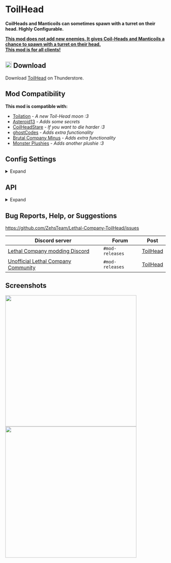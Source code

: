 # ToilHead
**CoilHeads and Manticoils can sometimes spawn with a turret on their head. Highly Configurable.**

<ins><b>This mod does not add new enemies. It gives Coil-Heads and Manticoils a chance to spawn with a turret on their head.</b></ins><br>
<ins><b>This mod is for all clients!</b></ins>

## <img src="https://i.imgur.com/TpnrFSH.png" width="20px"> Download

Download [ToilHead](https://thunderstore.io/c/lethal-company/p/Zehs/ToilHead/) on Thunderstore.

## Mod Compatibility
**This mod is compatible with:**
* [Toilation](https://thunderstore.io/c/lethal-company/p/Zehs/Toilation/) - *A new Toil-Head moon :3*
* [Asteroid13](https://thunderstore.io/c/lethal-company/p/Magic_Wesley/Asteroid13/) - *Adds some secrets*
* [CoilHeadStare](https://thunderstore.io/c/lethal-company/p/TwinDimensionalProductions/CoilHeadStare/) - *If you want to die harder :3*
* [ghostCodes](https://thunderstore.io/c/lethal-company/p/darmuh/ghostCodes/) - *Adds extra functionality*
* [Brutal Company Minus](https://thunderstore.io/c/lethal-company/p/DrinkableWater/Brutal_Company_Minus/) - *Adds extra functionality*
* [Monster Plushies](https://thunderstore.io/c/lethal-company/p/Scintesto/Monster_Plushies/) - *Adds another plushie :3*

## Config Settings
<details>
  <summary>Expand</summary>
<br>

| General Settings | Setting type | Default value | Description |
| ----------- | ----------- | ----------- | ----------- |
| `EnableConfiguration` | `Boolean` | `false` | Enable if you want to use custom set config setting values. If disabled, the default config setting values will be used. |
| `ExtendedLogging` | `Boolean` | `false` | Enable extended logging. |

| Toil-Head Settings | Setting type | Default value | Description |
| ----------- | ----------- | ----------- | ----------- |
| `SpawnToilHeadPlayerRagdolls` | `Boolean` | `true` | If enabled, will spawn a Toil-Head player ragdoll when a player dies to a Toil-Head in any way. |
| `RealToilHeadPlayerRagdolls` | `Boolean` | `true` | If enabled, will spawn a real turret on the Toil-Head player ragdoll. |

| Toil-Head Settings | Setting type | Default value | Description |
| ----------- | ----------- | ----------- | ----------- |
|  |  | `PlanetName:MaxSpawnCount:SpawnChance,` |  |
| `CustomSpawnSettings` | `String` | `57 Asteroid-13:2:30,523 Ooblterra:3:80,` | Toil-Head spawn settings for modded moons. |

| Toil-Head Settings | Setting type | Default value | Description |
| ----------- | ----------- | ----------- | ----------- |
|  |  | `MaxSpawnCount,SpawnChance` |  |
| `OtherSpawnSettings` | `String` | `1,30` | Toil-Head default spawn settings for modded moons. |
| `LiquidationSpawnSettings` | `String` | `1,30` | Toil-Head spawn settings for 44-Liquidation. |
| `EmbrionSpawnSettings` | `String` | `1,20` | Toil-Head spawn settings for 5-Embrion. |
| `ArtificeSpawnSettings` | `String` | `2,70` | Toil-Head spawn settings for 68-Artifice. |
| `TitanSpawnSettings` | `String` | `2,50` | Toil-Head spawn settings for 8-Titan. |
| `DineSpawnSettings` | `String` | `1,45` | Toil-Head spawn settings for 7-Dine. |
| `RendSpawnSettings` | `String` | `1,40` | Toil-Head spawn settings for 85-Rend. |
| `AdamanceSpawnSettings` | `String` | `1,30` | Toil-Head spawn settings for 20-Adamance. |
| `MarchSpawnSettings` | `String` | `1,20` | Toil-Head spawn settings for 61-March. |
| `OffenseSpawnSettings` | `String` | `1,20` | Toil-Head spawn settings for 21-Offense. |
| `VowSpawnSettings` | `String` | `1,20` | Toil-Head spawn settings for 56-Vow. |
| `AssuranceSpawnSettings` | `String` | `1,20` | Toil-Head spawn settings for 220-Assurance. |
| `ExperimentationSpawnSettings` | `String` | `1,10` | Toil-Head spawn settings for 41-Experimentation. |

| Manti-Toil Settings | Setting type | Default value | Description |
| ----------- | ----------- | ----------- | ----------- |
| `MantiToilMaxSpawnCount` | `Int32` | `5` | Manti-Toil max spawn count. |
| `MantiToilSpawnChance` | `Int32` | `50` | The percent chance a Manticoil turns into a Manti-Toil. |

| Toil-Slayer Settings | Setting type | Default value | Description |
| ----------- | ----------- | ----------- | ----------- |
| `ToilSlayerMaxSpawnCount` | `Int32` | `1` | Toil-Slayer max spawn count. |
| `ToilSlayerSpawnChance` | `Int32` | `10` | The percent chance a Coil-Head turns into a Toil-Slayer. |

| Plushie Settings | Setting type | Default value | Description |
| ----------- | ----------- | ----------- | ----------- |
| `PlushieSpawnWeight` | `Int32` | `10` | Toil-Head plushie spawn chance weight. |
| `PlushieSpawnAllMoons` | `Boolean` | `true` | If true, the Toil-Head plushie will spawn on all moons. If false, the Toil-Head plushie will only spawn on moons set in the moons list. |
| `PlushieMoonSpawnList` | `String` | `Experimentation, Assurance, Vow, Offense, March, Adamance, Rend, Dine, Titan, Artifice, Embrion` | The list of moons the Toil-Head plushie will spawn on. |
| `PlushieCarryWeight` | `Int32` | `6` | Toil-Head plushie carry weight in pounds. |
| `PlushieMinValue` | `Int32` | `80` | Toil-Head plushie min scrap value. |
| `PlushieMaxValue` | `Int32` | `250` | Toil-Head plushie max scrap value. |

| Turret Settings | Setting type | Default value | Description |
| ----------- | ----------- | ----------- | ----------- |
| `TurretLostLOSDuration` | `Single` | `0.75` | The duration until the turret loses the target player when not in line of sight. |
| `TurretRotationRange` | `Single` | `75` | The rotation range of the turret in degrees. |
| `TurretCodeAccessCooldownDuration` | `Single` | `7` | The duration of the turret being disabled from the terminal in seconds. |

| Turret Detection Settings | Setting type | Default value | Description |
| ----------- | ----------- | ----------- | ----------- |
| `TurretDetectionRotation` | `Boolean` | `false` | If enabled, the turret will rotate when searching for players. |
| `TurretDetectionRotationSpeed` | `Single` | `28` | The rotation speed of the turret when in detection state. |

| Turret Charging Settings | Setting type | Default value | Description |
| ----------- | ----------- | ----------- | ----------- |
| `TurretChargingDuration` | `Single` | `2` | The duration of the turret charging state. |
| `TurretChargingRotationSpeed` | `Single` | `95` | The rotation speed of the turret when in charging state. |

| Turret Firing Settings | Setting type | Default value | Description |
| ----------- | ----------- | ----------- | ----------- |
| `TurretFiringRotationSpeed` | `Single` | `95` | The rotation speed of the turret when in firing state. |

| Turret Berserk Settings | Setting type | Default value | Description |
| ----------- | ----------- | ----------- | ----------- |
| `TurretBerserkDuration` | `Single` | `9` | The duration of the turret berserk state. |
| `TurretBerserkRotationSpeed` | `Single` | `77` | The rotation speed of the turret when in berserk state. |

</details>

## API
<details>
  <summary>Expand</summary>
<br>

https://github.com/ZehsTeam/Lethal-Company-ToilHead/blob/master/ToilHead/Api.cs
```cs
// This is for all enemy turret pairs.
public static Dictionary<NetworkObject, NetworkObject> enemyTurretPairs { get; }


// Toil-Head spawn count.
public static int spawnCount { get; }

// If enabled, will force any spawned Coil-Heads to become Toil-Heads.
// This will get reset automatically when the day ends.
public static bool forceSpawns { get; set; }

// If set to any value above -1, will temporarily override the Toil-Head max spawn count.
// This will get reset automatically when the day ends.
public static int forceMaxSpawnCount { get; set; }

// This must only be called on the Host/Server.
// Only accepts an EnemyAI instance where the EnemyType.enemyName is "Spring".
// Returns true if successful.
public static bool SetToilHeadOnServer(EnemyAI enemyAI) { }


// Manti-Toil spawn count.
public static int mantiToilSpawnCount { get; }

// If enabled, will force any spawned Manticoils to become Manti-Toils.
// This will get reset automatically when the day ends.
public static bool forceMantiToilSpawns { get; set; }

// If set to any value above -1, will temporarily override the Manti-Toil max spawn count.
// This will get reset automatically when the day ends.
public static int forceMantiToilMaxSpawnCount { get; set; }

// This must only be called on the Host/Server.
// Only accepts an EnemyAI instance where the EnemyType.enemyName is "Manticoil".
// Returns true if successful.
public static bool SetMantiToilOnServer(EnemyAI enemyAI) { }


// Toil-Slayer spawn count.
public static int toilSlayerSpawnCount { get; }

// If enabled, will force any spawned Coil-Heads to become Toil-Slayers.
// This will get reset automatically when the day ends.
public static bool forceToilSlayerSpawns { get; set; }

// If set to any value above -1, will temporarily override the Toil-Slayer max spawn count.
// This will get reset automatically when the day ends.
public static int forceToilSlayerMaxSpawnCount { get; set; }

// This must only be called on the Host/Server.
// Only accepts an EnemyAI instance where the EnemyType.enemyName is "Spring".
// Returns true if successful.
public static bool SetToilSlayerOnServer(EnemyAI enemyAI) { }
```

</details>

## Bug Reports, Help, or Suggestions
https://github.com/ZehsTeam/Lethal-Company-ToilHead/issues

| Discord server | Forum | Post |
| ----------- | ----------- | ----------- |
| [Lethal Company modding Discord](https://discord.gg/XeyYqRdRGC) | `#mod-releases` | [ToilHead](https://discord.com/channels/1168655651455639582/1207108508298911834) |
| [Unofficial Lethal Company Community](https://discord.gg/nYcQFEpXfU) | `#mod-releases` | [ToilHead](https://discord.com/channels/1169792572382773318/1207108696589606932) |

## Screenshots
<div>
    <img src="https://i.imgur.com/2wvuDcg.jpeg" width="412px">
    <img src="https://i.imgur.com/dXMbu6m.jpeg" width="412px">
</div>
